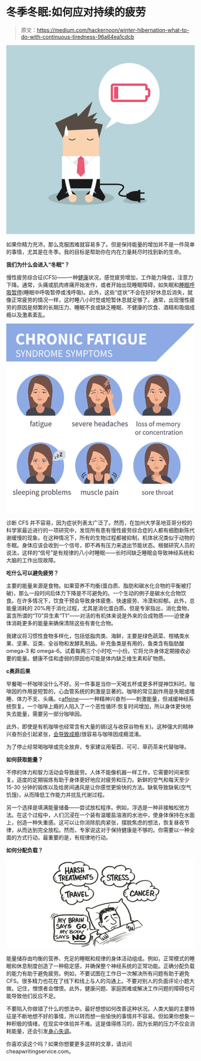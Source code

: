 # 冬季冬眠:如何应对持续的疲劳

> 原文：<https://medium.com/hackernoon/winter-hibernation-what-to-do-with-continuous-tiredness-96a64ea1cdcb>

![](img/5ad5725616912ad62422e63bcfc6a4fb.png)

如果你精力充沛，那么克服困难就容易多了。但是保持能量的增加并不是一件简单的事情，尤其是在冬季。我的目标是帮助你在内在力量耗尽时找到新的生命。

**我们为什么会进入“冬眠”？**

慢性疲劳综合征(CFS)——一种[健康](https://hackernoon.com/tagged/health)状况，感觉疲劳增加，工作能力降低，注意力下降。通常，头痛或肌肉疼痛开始发作，或者开始出现睡眠障碍，如失眠和[睡眠呼吸暂停](https://www.youtube.com/watch?v=Dx4QgdN_hI4)(睡眠中呼吸暂停或浅呼吸)。此外，这些“症状”不会在好好休息后消失，就像正常疲劳的情况一样，这时睡八小时觉或短暂休息就足够了。通常，出现慢性疲劳的原因是频繁的长期压力、睡眠不良或缺乏睡眠、不健康的饮食、酒精和吸烟成瘾以及激素紊乱。

![](img/f82f5802574b5bd4b8d1b76a822cb3dd.png)

诊断 CFS 并不容易，因为症状列表太广泛了。然而，在加州大学圣地亚哥分校的科学家最近进行的一项研究中，发现所有患有慢性疲劳综合症的人都有细胞新陈代谢缓慢的现象。在这种情况下，所有的生物过程都被抑制，机体状况类似于动物的冬眠。身体应该会收到一个信号，即不再有压力来退出节能状态。根据研究人员的说法，这样的“信号”是有规律的八小时睡眠——长时间缺乏睡眠会导致神经系统和大脑的工作出现故障。

**吃什么可以避免疲劳？**

主要的能量来源是食物。如果营养不均衡(蛋白质、脂肪和碳水化合物的平衡被打破)，那么一段时间后体力下降是不可避免的。一个生动的例子是碳水化合物饮食。在许多情况下，饮食干预会导致身体疲惫、快速疲劳、冷漠和抑郁。此外，总能量消耗的 20%用于消化过程，尤其是消化蛋白质。但是专家指出，消化食物，富含所谓的“T0”异生素“T1”——对活的有机体来说是外来的合成物质——迫使身体消耗更多的能量来确保清除这些有害化合物。

我建议将习惯性食物多样化，包括低脂肉类、海鲜，主要是绿色蔬菜、柑橘类水果、坚果、豆类、全谷物和发酵乳制品。补充鱼类是有用的，鱼类含有脂肪酸 omega-3 和 omega-6。试着每两三个小时吃一小份。它将允许身体定期接收必要的能量。健康不佳和虚弱的原因也可能是体内缺乏维生素和矿物质。

**с奥菲后果**

早餐喝一杯咖啡没什么不好。另一件事是当你一天喝五杯或更多杯提神饮料时。咖啡因的作用是短暂的，心血管系统的刺激是显著的。咖啡的常见副作用是失眠或嗜睡、体力不支、头痛。c[affeine](https://web.archive.org/web/20070223063601/http://www.nlm.nih.gov/medlineplus/druginfo/uspdi/202105.html)——一种精神兴奋剂——刺激能量，但减缓神经系统恢复。一个咖啡上瘾的人陷入了一个恶性循环:恢复时间增加，所以身体更快地失去能量，需要另一部分咖啡因。

此外，即使是有机咖啡也经常含有大量的镉(这与收获谷物有关)。这种强大的精神兴奋剂会引起紧张，[会导致成瘾](https://www.naturalnews.com/045545_cacao_powder_cadmium_lab_testing_results.html)(很容易与咖啡因成瘾混淆。

为了停止经常喝咖啡或完全放弃，专家建议用菊苣、可可、草药茶来代替咖啡。

**如何获取能量？**

不停的体力和智力活动会导致疲劳。人体不能像机器一样工作，它需要时间来恢复。适度的定期锻炼有助于身体更好地应对疲劳和压力。新鲜的空气和每天至少 15-30 分钟的锻炼以及给房间通风是让你感觉更愉快的方法。缺氧导致缺氧(空气饥饿)，从而降低工作能力并扰乱代谢过程。

另一个选择是填满能量储备——尝试放松程序。例如，浮选是一种非接触松弛方法。在这个过程中，人们沉浸在一个装有温暖盐溶液的水池中，使身体保持在水面上，创造一种失重感。这可以让你消除肌肉紧张，摆脱焦虑的想法，恢复昼夜节律，从而达到完全放松。然而，专家说这对于保持健康是不够的。你需要以一种全面的方式行动，最重要的是，有规律地行动。

**如何分配负载？**

![](img/5d0bdd12abf8dd4983616dd6f51ce3f6.png)

能量储存由均衡的营养、充足的睡眠和规律的身体活动组成。例如，正常模式的睡眠和休息制度创造了一种稳定感，并确保整个神经系统的正常功能。正确分配负载的能力有助于避免疲劳。例如，不要试图在工作日一次解决所有问题有助于避免 CFS。很多精力也花在了线下和线上与人的沟通上。不要对别人的负面评论小题大做。记住，憎恨者会憎恨。此外，健康问题、家庭困难或解决工作问题的障碍也可能导致他们反应不足。

不要陷入你做错了什么的想法中。最好想想如何改善这种状况。人类大脑的主要特征是不断地想不好的事情，所以转而想一些愉快的事情并不容易。但如果你想象一种积极的情绪，在现实中体验并不难。这是值得练习的，因为长期的压力不仅会消耗能量，还会引发[身心失调](https://www.youtube.com/watch?v=oVO7tZS2ZdI)。

你喜欢读这个吗？如果你想要更多这样的文章，请访问 cheapwritingservice.com。